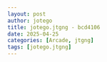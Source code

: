 ```yaml
---
layout: post
author: jotego
title: jotego.jtgng - bcd4106
date: 2025-04-25
categories: [Arcade, jtgng]
tags: [jotego.jtgng]
---
```



